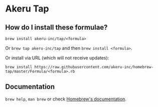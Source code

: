 # Akeru Tap

## How do I install these formulae?
`brew install akeru-inc/tap/<formula>`

Or `brew tap akeru-inc/tap` and then `brew install <formula>`.

Or install via URL (which will not receive updates):

```
brew install https://raw.githubusercontent.com/akeru-inc/homebrew-tap/master/Formula/<formula>.rb
```

## Documentation
`brew help`, `man brew` or check [Homebrew's documentation](https://docs.brew.sh).
